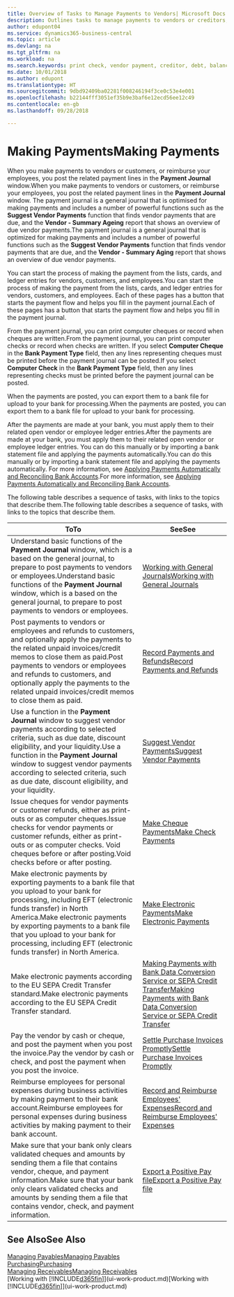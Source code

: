 ```yaml
---
title: Overview of Tasks to Manage Payments to Vendors| Microsoft Docs
description: Outlines tasks to manage payments to vendors or creditors, including posting payment lines and getting an overview of the balance due.
author: edupont04
ms.service: dynamics365-business-central
ms.topic: article
ms.devlang: na
ms.tgt_pltfrm: na
ms.workload: na
ms.search.keywords: print check, vendor payment, creditor, debt, balance due, AP
ms.date: 10/01/2018
ms.author: edupont
ms.translationtype: HT
ms.sourcegitcommit: 9dbd92409ba02281f008246194f3ce0c53e4e001
ms.openlocfilehash: b22144fff3051ef35b9e3baf6e12ecd56ee12c49
ms.contentlocale: en-gb
ms.lasthandoff: 09/28/2018

---
```

# <a name="making-payments"></a><span data-ttu-id="16a1a-103">Making Payments</span><span class="sxs-lookup"><span data-stu-id="16a1a-103">Making Payments</span></span>

<span data-ttu-id="16a1a-104">When you make payments to vendors or customers, or reimburse your employees, you post the related payment lines in the **Payment Journal** window.</span><span class="sxs-lookup"><span data-stu-id="16a1a-104">When you make payments to vendors or customers, or reimburse your employees, you post the related payment lines in the **Payment Journal** window.</span></span> <span data-ttu-id="16a1a-105">The payment journal is a general journal that is optimised for making payments and includes a number of powerful functions such as the **Suggest Vendor Payments** function that finds vendor payments that are due, and the **Vendor - Summary Ageing** report that shows an overview of due vendor payments.</span><span class="sxs-lookup"><span data-stu-id="16a1a-105">The payment journal is a general journal that is optimized for making payments and includes a number of powerful functions such as the **Suggest Vendor Payments** function that finds vendor payments that are due, and the **Vendor - Summary Aging** report that shows an overview of due vendor payments.</span></span>  

<span data-ttu-id="16a1a-106">You can start the process of making the payment from the lists, cards, and ledger entries for vendors, customers, and employees.</span><span class="sxs-lookup"><span data-stu-id="16a1a-106">You can start the process of making the payment from the lists, cards, and ledger entries for vendors, customers, and employees.</span></span> <span data-ttu-id="16a1a-107">Each of these pages has a button that starts the payment flow and helps you fill in the payment journal.</span><span class="sxs-lookup"><span data-stu-id="16a1a-107">Each of these pages has a button that starts the payment flow and helps you fill in the payment journal.</span></span>  

<span data-ttu-id="16a1a-108">From the payment journal, you can print computer cheques or record when cheques are written.</span><span class="sxs-lookup"><span data-stu-id="16a1a-108">From the payment journal, you can print computer checks or record when checks are written.</span></span> <span data-ttu-id="16a1a-109">If you select **Computer Cheque** in the **Bank Payment Type** field, then any lines representing cheques must be printed before the payment journal can be posted.</span><span class="sxs-lookup"><span data-stu-id="16a1a-109">If you select **Computer Check** in the **Bank Payment Type** field, then any lines representing checks must be printed before the payment journal can be posted.</span></span>

<span data-ttu-id="16a1a-110">When the payments are posted, you can export them to a bank file for upload to your bank for processing.</span><span class="sxs-lookup"><span data-stu-id="16a1a-110">When the payments are posted, you can export them to a bank file for upload to your bank for processing.</span></span>

<span data-ttu-id="16a1a-111">After the payments are made at your bank, you must apply them to their related open vendor or employee ledger entries.</span><span class="sxs-lookup"><span data-stu-id="16a1a-111">After the payments are made at your bank, you must apply them to their related open vendor or employee ledger entries.</span></span> <span data-ttu-id="16a1a-112">You can do this manually or by importing a bank statement file and applying the payments automatically.</span><span class="sxs-lookup"><span data-stu-id="16a1a-112">You can do this manually or by importing a bank statement file and applying the payments automatically.</span></span> <span data-ttu-id="16a1a-113">For more information, see [Applying Payments Automatically and Reconciling Bank Accounts](receivables-apply-payments-auto-reconcile-bank-accounts.md).</span><span class="sxs-lookup"><span data-stu-id="16a1a-113">For more information, see [Applying Payments Automatically and Reconciling Bank Accounts](receivables-apply-payments-auto-reconcile-bank-accounts.md).</span></span>

<span data-ttu-id="16a1a-114">The following table describes a sequence of tasks, with links to the topics that describe them.</span><span class="sxs-lookup"><span data-stu-id="16a1a-114">The following table describes a sequence of tasks, with links to the topics that describe them.</span></span>

| <span data-ttu-id="16a1a-115">To</span><span class="sxs-lookup"><span data-stu-id="16a1a-115">To</span></span> | <span data-ttu-id="16a1a-116">See</span><span class="sxs-lookup"><span data-stu-id="16a1a-116">See</span></span> |
| --- | --- |
|<span data-ttu-id="16a1a-117">Understand basic functions of the **Payment Journal** window, which is a based on the general journal, to prepare to post payments to vendors or employees.</span><span class="sxs-lookup"><span data-stu-id="16a1a-117">Understand basic functions of the **Payment Journal** window, which is a based on the general journal, to prepare to post payments to vendors or employees.</span></span>|[<span data-ttu-id="16a1a-118">Working with General Journals</span><span class="sxs-lookup"><span data-stu-id="16a1a-118">Working with General Journals</span></span>](ui-work-general-journals.md)|
|<span data-ttu-id="16a1a-119">Post payments to vendors or employees and refunds to customers, and optionally apply the payments to the related unpaid invoices/credit memos to close them as paid.</span><span class="sxs-lookup"><span data-stu-id="16a1a-119">Post payments to vendors or employees and refunds to customers, and optionally apply the payments to the related unpaid invoices/credit memos to close them as paid.</span></span>|[<span data-ttu-id="16a1a-120">Record Payments and Refunds</span><span class="sxs-lookup"><span data-stu-id="16a1a-120">Record Payments and Refunds</span></span>](payables-how-post-payments-refunds.md)|
| <span data-ttu-id="16a1a-121">Use a function in the **Payment Journal** window to suggest vendor payments according to selected criteria, such as due date, discount eligibility, and your liquidity.</span><span class="sxs-lookup"><span data-stu-id="16a1a-121">Use a function in the **Payment Journal** window to suggest vendor payments according to selected criteria, such as due date, discount eligibility, and your liquidity.</span></span> |[<span data-ttu-id="16a1a-122">Suggest Vendor Payments</span><span class="sxs-lookup"><span data-stu-id="16a1a-122">Suggest Vendor Payments</span></span>](payables-how-suggest-vendor-payments.md) |
| <span data-ttu-id="16a1a-123">Issue cheques for vendor payments or customer refunds, either as print-outs or as computer cheques.</span><span class="sxs-lookup"><span data-stu-id="16a1a-123">Issue checks for vendor payments or customer refunds, either as print-outs or as computer checks.</span></span> <span data-ttu-id="16a1a-124">Void cheques before or after posting.</span><span class="sxs-lookup"><span data-stu-id="16a1a-124">Void checks before or after posting.</span></span> |[<span data-ttu-id="16a1a-125">Make Cheque Payments</span><span class="sxs-lookup"><span data-stu-id="16a1a-125">Make Check Payments</span></span>](payables-how-work-checks.md) |
|<span data-ttu-id="16a1a-126">Make electronic payments by exporting payments to a bank file that you upload to your bank for processing, including EFT (electronic funds transfer) in North America.</span><span class="sxs-lookup"><span data-stu-id="16a1a-126">Make electronic payments by exporting payments to a bank file that you upload to your bank for processing, including EFT (electronic funds transfer) in North America.</span></span> |[<span data-ttu-id="16a1a-127">Make Electronic Payments</span><span class="sxs-lookup"><span data-stu-id="16a1a-127">Make Electronic Payments</span></span>](payables-how-export-payments-bank-file.md)|
|<span data-ttu-id="16a1a-128">Make electronic payments according to the EU SEPA Credit Transfer standard.</span><span class="sxs-lookup"><span data-stu-id="16a1a-128">Make electronic payments according to the EU SEPA Credit Transfer standard.</span></span>|[<span data-ttu-id="16a1a-129">Making Payments with Bank Data Conversion Service or SEPA Credit Transfer</span><span class="sxs-lookup"><span data-stu-id="16a1a-129">Making Payments with Bank Data Conversion Service or SEPA Credit Transfer</span></span>](finance-make-payments-with-bank-data-conversion-service-or-sepa-credit-transfer.md)|
| <span data-ttu-id="16a1a-130">Pay the vendor by cash or cheque, and post the payment when you post the invoice.</span><span class="sxs-lookup"><span data-stu-id="16a1a-130">Pay the vendor by cash or check, and post the payment when you post the invoice.</span></span> |[<span data-ttu-id="16a1a-131">Settle Purchase Invoices Promptly</span><span class="sxs-lookup"><span data-stu-id="16a1a-131">Settle Purchase Invoices Promptly</span></span>](finance-how-to-settle-purchase-invoices-promptly.md) |
|<span data-ttu-id="16a1a-132">Reimburse employees for personal expenses during business activities by making payment to their bank account.</span><span class="sxs-lookup"><span data-stu-id="16a1a-132">Reimburse employees for personal expenses during business activities by making payment to their bank account.</span></span>|[<span data-ttu-id="16a1a-133">Record and Reimburse Employees' Expenses</span><span class="sxs-lookup"><span data-stu-id="16a1a-133">Record and Reimburse Employees' Expenses</span></span>](finance-how-record-reimburse-employee-expenses.md)|
| <span data-ttu-id="16a1a-134">Make sure that your bank only clears validated cheques and amounts by sending them a file that contains vendor, cheque, and payment information.</span><span class="sxs-lookup"><span data-stu-id="16a1a-134">Make sure that your bank only clears validated checks and amounts by sending them a file that contains vendor, check, and payment information.</span></span> |[<span data-ttu-id="16a1a-135">Export a Positive Pay file</span><span class="sxs-lookup"><span data-stu-id="16a1a-135">Export a Positive Pay file</span></span>](finance-how-positive-pay.md) |

## <a name="see-also"></a><span data-ttu-id="16a1a-136">See Also</span><span class="sxs-lookup"><span data-stu-id="16a1a-136">See Also</span></span>
[<span data-ttu-id="16a1a-137">Managing Payables</span><span class="sxs-lookup"><span data-stu-id="16a1a-137">Managing Payables</span></span>](payables-manage-payables.md)  
[<span data-ttu-id="16a1a-138">Purchasing</span><span class="sxs-lookup"><span data-stu-id="16a1a-138">Purchasing</span></span>](purchasing-manage-purchasing.md)  
[<span data-ttu-id="16a1a-139">Managing Receivables</span><span class="sxs-lookup"><span data-stu-id="16a1a-139">Managing Receivables</span></span>](receivables-manage-receivables.md)  
<span data-ttu-id="16a1a-140">[Working with [!INCLUDE[d365fin](includes/d365fin_md.md)]](ui-work-product.md)</span><span class="sxs-lookup"><span data-stu-id="16a1a-140">[Working with [!INCLUDE[d365fin](includes/d365fin_md.md)]](ui-work-product.md)</span></span>  

